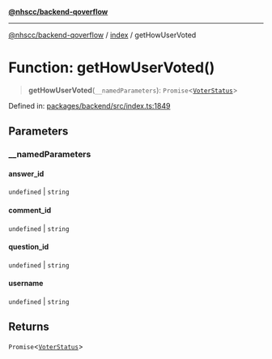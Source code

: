 [**@nhscc/backend-qoverflow**](../../README.md)

***

[@nhscc/backend-qoverflow](../../README.md) / [index](../README.md) / getHowUserVoted

# Function: getHowUserVoted()

> **getHowUserVoted**(`__namedParameters`): `Promise`\<[`VoterStatus`](../../db/type-aliases/VoterStatus.md)\>

Defined in: [packages/backend/src/index.ts:1849](https://github.com/nhscc/qoverflow.api.hscc.bdpa.org/blob/e58635515aaccbecfff868b37cbae9a64bb762c2/packages/backend/src/index.ts#L1849)

## Parameters

### \_\_namedParameters

#### answer_id

`undefined` \| `string`

#### comment_id

`undefined` \| `string`

#### question_id

`undefined` \| `string`

#### username

`undefined` \| `string`

## Returns

`Promise`\<[`VoterStatus`](../../db/type-aliases/VoterStatus.md)\>
